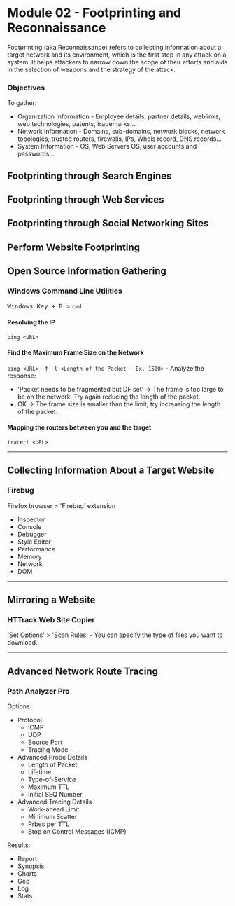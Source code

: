 # Module 02 - Footprinting and Reconnaissance #
Footprinting (aka Reconnaissance) refers to collecting information about a target network and its environment, which is the first step in any attack on a system. It helps attackers to narrow down the scope of their efforts and aids in the selection of weapons and the strategy of the attack.

### Objectives ###
To gather:

* Organization Information - Employee details, partner details, weblinks, web technologies, patents, trademarks...
* Network Information - Domains, sub-domains, network blocks, network topologies, trusted routers, firewalls, IPs, Whois record, DNS records...
* System Information - OS, Web Servers OS, user accounts and passwords...

## Footprinting through Search Engines ##
## Footprinting through Web Services ##
## Footprinting through Social Networking Sites ##
## Perform Website Footprinting ##

## Open Source Information Gathering ##

### Windows Command Line Utilities ###

<kbd>Windows Key + R </kbd> > ``` cmd ```

#### Resolving the IP ####
``` ping <URL> ``` 

#### Find the Maximum Frame Size on the Network ####
``` ping <URL> -f -l <Length of the Packet - Ex. 1500> ``` - Analyze the response:

  * 'Packet needs to be fragmented but DF set' -> The frame is too large to be on the network. Try again reducing the length of the packet.
  * OK -> The frame size is smaller than the limit, try increasing the length of the packet.

#### Mapping the routers between you and the target ####
``` tracert <URL> ```


- - - -

## Collecting Information About a Target Website ##

### Firebug ###
Firefox browser > 'Firebug' extension

  * Inspector
  * Console
  * Debugger
  * Style Editor
  * Performance
  * Memory
  * Network
  * DOM


- - - -

## Mirroring a Website ##

### HTTrack Web Site Copier ###

'Set Options' > 'Scan Rules' - You can specify the type of files you want to download.


- - - -

## Advanced Network Route Tracing ##

### Path Analyzer Pro ###
Options:
* Protocol
  * ICMP
  * UDP
  * Source Port
  * Tracing Mode
* Advanced Probe Details
  * Length of Packet
  * Lifetime
  * Type-of-Service
  * Maximum TTL
  * Initial SEQ Number
* Advanced Tracing Details
  * Work-ahead Limit
  * Minimum Scatter
  * Prbes per TTL
  * Stop on Control Messages (ICMP)
  
Results:
* Report
* Synopsis
* Charts
* Geo
* Log
* Stats
